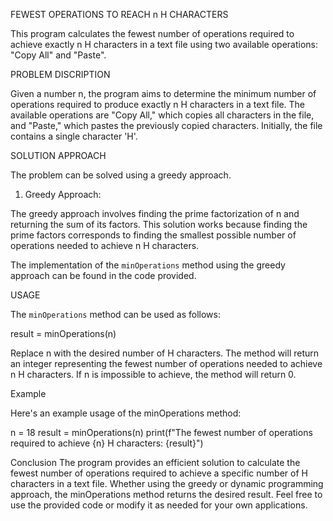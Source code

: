 FEWEST OPERATIONS TO REACH n H CHARACTERS

This program calculates the fewest number of operations required to achieve exactly n H characters in a text file using two available operations: "Copy All" and "Paste".

PROBLEM DISCRIPTION

Given a number n, the program aims to determine the minimum number of operations required to produce exactly n H characters in a text file. The available operations are "Copy All," which copies all characters in the file, and "Paste," which pastes the previously copied characters. Initially, the file contains a single character 'H'.

SOLUTION APPROACH

The problem can be solved using a greedy approach.

1. Greedy Approach:

The greedy approach involves finding the prime factorization of n and returning the sum of its factors. This solution works because finding the prime factors corresponds to finding the smallest possible number of operations needed to achieve n H characters.

The implementation of the `minOperations` method using the greedy approach can be found in the code provided.

USAGE

The `minOperations` method can be used as follows:

result = minOperations(n)

Replace n with the desired number of H characters.
The method will return an integer representing the fewest number of operations needed to achieve n H characters. If n is impossible to achieve, the method will return 0.

Example

Here's an example usage of the minOperations method:

n = 18
result = minOperations(n)
print(f"The fewest number of operations required to achieve {n} H characters: {result}")

Conclusion
The program provides an efficient solution to calculate the fewest number of operations required to achieve a specific number of H characters in a text file. Whether using the greedy or dynamic programming approach, the minOperations method returns the desired result. Feel free to use the provided code or modify it as needed for your own applications.
